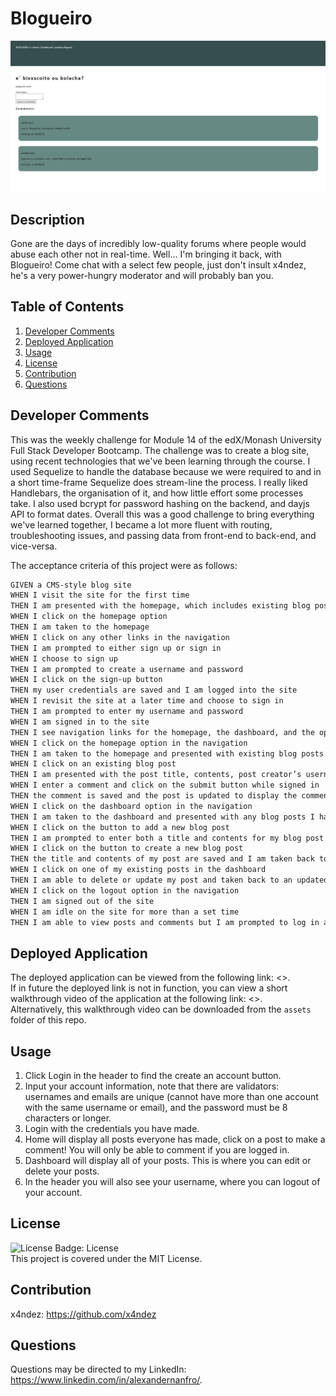 # Blogueiro

![Screenshot of application](./assets/screenshot.png)

## Description
Gone are the days of incredibly low-quality forums where people would abuse each other not in real-time.  Well... I'm bringing it back, with Blogueiro!  Come chat with a select few people, just don't insult x4ndez, he's a very power-hungry moderator and will probably ban you.

## Table of Contents

1. [Developer Comments](#developer-comments)
2. [Deployed Application](#deployed-application)
3. [Usage](#usage)
4. [License](#license)
5. [Contribution](#contribution)
6. [Questions](#questions)

## Developer Comments
This was the weekly challenge for Module 14 of the edX/Monash University Full Stack Developer Bootcamp.  The challenge was to create a blog site, using recent technologies that we've been learning through the course.  I used Sequelize to handle the database because we were required to and in a short time-frame Sequelize does stream-line the process. I really liked Handlebars, the organisation of it, and how little effort some processes take.  I also used bcrypt for password hashing on the backend, and dayjs API to format dates.  Overall this was a good challenge to bring everything we've learned together, I became a lot more fluent with routing, troubleshooting issues, and passing data from front-end to back-end, and vice-versa.

The acceptance criteria of this project were as follows:

```md
GIVEN a CMS-style blog site
WHEN I visit the site for the first time
THEN I am presented with the homepage, which includes existing blog posts if any have been posted; navigation links for the homepage and the dashboard; and the option to log in
WHEN I click on the homepage option
THEN I am taken to the homepage
WHEN I click on any other links in the navigation
THEN I am prompted to either sign up or sign in
WHEN I choose to sign up
THEN I am prompted to create a username and password
WHEN I click on the sign-up button
THEN my user credentials are saved and I am logged into the site
WHEN I revisit the site at a later time and choose to sign in
THEN I am prompted to enter my username and password
WHEN I am signed in to the site
THEN I see navigation links for the homepage, the dashboard, and the option to log out
WHEN I click on the homepage option in the navigation
THEN I am taken to the homepage and presented with existing blog posts that include the post title and the date created
WHEN I click on an existing blog post
THEN I am presented with the post title, contents, post creator’s username, and date created for that post and have the option to leave a comment
WHEN I enter a comment and click on the submit button while signed in
THEN the comment is saved and the post is updated to display the comment, the comment creator’s username, and the date created
WHEN I click on the dashboard option in the navigation
THEN I am taken to the dashboard and presented with any blog posts I have already created and the option to add a new blog post
WHEN I click on the button to add a new blog post
THEN I am prompted to enter both a title and contents for my blog post
WHEN I click on the button to create a new blog post
THEN the title and contents of my post are saved and I am taken back to an updated dashboard with my new blog post
WHEN I click on one of my existing posts in the dashboard
THEN I am able to delete or update my post and taken back to an updated dashboard
WHEN I click on the logout option in the navigation
THEN I am signed out of the site
WHEN I am idle on the site for more than a set time
THEN I am able to view posts and comments but I am prompted to log in again before I can add, update, or delete posts
```

## Deployed Application
The deployed application can be viewed from the following link: <>.<br>
If in future the deployed link is not in function, you can view a short walkthrough video of the application at the following link: <>.<br>
Alternatively, this walkthrough video can be downloaded from the `assets` folder of this repo.

## Usage
1. Click Login in the header to find the create an account button.
2. Input your account information, note that there are validators: usernames and emails are unique (cannot have more than one account with the same username or email), and the password must be 8 characters or longer.
3. Login with the credentials you have made.
4. Home will display all posts everyone has made, click on a post to make a comment!  You will only be able to comment if you are logged in.
5. Dashboard will display all of your posts.  This is where you can edit or delete your posts.
6. In the header you will also see your username, where you can logout of your account.

## License
![License Badge: License](https://img.shields.io/badge/License-MIT-blue)<br>
This project is covered under the MIT License.

## Contribution
x4ndez: <https://github.com/x4ndez>

## Questions
Questions may be directed to my LinkedIn: <https://www.linkedin.com/in/alexandernanfro/>.